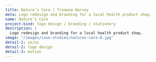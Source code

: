 ```yaml
---
title: Nature’s Care | Treawna Harvey
meta: Logo redesign and branding for a local health product shop.
name: Nature’s Care
project-kind: logo design / branding / stationery
description: |
  Logo redesign and branding for a local health product shop.
image: "/images/case-studies/natures-care-0.jpg"
detail-1: ux/ui
detail-2: logo design
detail-3: motion
---
```


